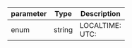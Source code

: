 | parameter | Type | Description |
| ----------- | ----------- |----------- |
| enum  |  string  | LOCALTIME: <br/>UTC:   |